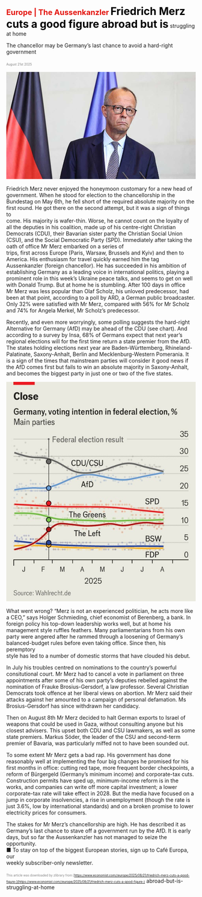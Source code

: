 <span style="color:#E3120B; font-size:14.9pt; font-weight:bold;">Europe | The Aussenkanzler</span>
<span style="color:#000000; font-size:21.0pt; font-weight:bold;">Friedrich Merz cuts a good figure abroad but is</span>
struggling at home

The chancellor may be Germany’s last chance to avoid a hard-right  
government

<span style="color:#808080; font-size:6.2pt;">August 21st 2025</span>
  

![](../images/037_Friedrich_Merz_cuts_a_good_figure_abroad_but_is_struggling_a/p0157_img01.jpeg)
  
Friedrich Merz never enjoyed the honeymoon customary for a new head of  
government. When he stood for election to the chancellorship in the  
Bundestag on May 6th, he fell short of the required absolute majority on the  
first round. He got there on the second attempt, but it was a sign of things to  
come. His majority is wafer-thin. Worse, he cannot count on the loyalty of  
all the deputies in his coalition, made up of his centre-right Christian  
Democrats (CDU), their Bavarian sister party the Christian Social Union  
(CSU), and the Social Democratic Party (SPD).
Immediately after taking the oath of office Mr Merz embarked on a series of  
trips, first across Europe (Paris, Warsaw, Brussels and Kyiv) and then to  
America. His enthusiasm for travel quickly earned him the tag  
Aussenkanzler (foreign chancellor). He has succeeded in his ambition of  
establishing Germany as a leading voice in international politics, playing a  
prominent role in this week’s Ukraine peace talks, and seems to get on well  
with Donald Trump. But at home he is stumbling. After 100 days in office  
Mr Merz was less popular than Olaf Scholz, his unloved predecessor, had  
been at that point, according to a poll by ARD, a German public broadcaster.  
Only 32% were satisfied with Mr Merz, compared with 56% for Mr Scholz  
and 74% for Angela Merkel, Mr Scholz’s predecessor.

Recently, and even more worryingly, some polling suggests the hard-right  
Alternative for Germany (AfD) may be ahead of the CDU (see chart). And  
according to a survey by Insa, 68% of Germans expect that next year’s  
regional elections will for the first time return a state premier from the AfD.  
The states holding elections next year are Baden-Württemberg, Rhineland-  
Palatinate, Saxony-Anhalt, Berlin and Mecklenburg-Western Pomerania. It  
is a sign of the times that mainstream parties will consider it good news if  
the AfD comes first but fails to win an absolute majority in Saxony-Anhalt,  
and becomes the biggest party in just one or two of the five states.

![](../images/037_Friedrich_Merz_cuts_a_good_figure_abroad_but_is_struggling_a/p0158_img01.jpeg)

What went wrong? “Merz is not an experienced politician, he acts more like  
a CEO,” says Holger Schmieding, chief economist of Berenberg, a bank. In  
foreign policy his top-down leadership works well, but at home his  
management style ruffles feathers. Many parliamentarians from his own  
party were angered after he rammed through a loosening of Germany’s  
balanced-budget rules before even taking office. Since then, his peremptory  
style has led to a number of domestic storms that have clouded his debut.

In July his troubles centred on nominations to the country’s powerful  
consitutional court. Mr Merz had to cancel a vote in parliament on three  
appointments after some of his own party’s deputies rebelled against the  
nomination of Frauke Brosius-Gersdorf, a law professor. Several Christian  
Democrats took offence at her liberal views on abortion. Mr Merz said their  
attacks against her amounted to a campaign of personal defamation. Ms  
Brosius-Gersdorf has since withdrawn her candidacy.

Then on August 8th Mr Merz decided to halt German exports to Israel of  
weapons that could be used in Gaza, without consulting anyone but his  
closest advisers. This upset both CDU and CSU lawmakers, as well as some  
state premiers. Markus Söder, the leader of the CSU and second-term  
premier of Bavaria, was particularly miffed not to have been sounded out.

To some extent Mr Merz gets a bad rap. His government has done  
reasonably well at implementing the four big changes he promised for his  
first months in office: cutting red tape, more frequent border checkpoints, a  
reform of Bürgergeld (Germany’s minimum income) and corporate-tax cuts.  
Construction permits have sped up, minimum-income reform is in the  
works, and companies can write off more capital investment; a lower  
corporate-tax rate will take effect in 2028. But the media have focused on a  
jump in corporate insolvencies, a rise in unemployment (though the rate is  
just 3.6%, low by international standards) and on a broken promise to lower  
electricity prices for consumers.

The stakes for Mr Merz’s chancellorship are high. He has described it as  
Germany’s last chance to stave off a government run by the AfD. It is early  
days, but so far the Aussenkanzler has not managed to seize the opportunity.  
■
To stay on top of the biggest European stories, sign up to Café Europa, our  
weekly subscriber-only newsletter.

<span style="color:#808080; font-size:6.2pt;">This article was downloaded by zlibrary from [https://www.economist.com//europe/2025/08/21/friedrich-merz-cuts-a-good-figure-](https://www.economist.com//europe/2025/08/21/friedrich-merz-cuts-a-good-figure-)</span>
abroad-but-is-struggling-at-home